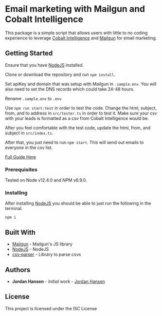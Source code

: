 # Email marketing with Mailgun and Cobalt Intelligence

This package is a simple script that allows users with little to no coding experience to leverage [Cobalt Intelligence](https://cobaltintelligence.com) and [Mailgun](https://www.mailgun.com/) for email marketing.

## Getting Started

Ensure that you have [NodeJS](https://nodejs.org/en/) installed.

Clone or download the repository and run `npm install`. 

Set apiKey and domain that was setup with Mailgun in `.sample.env`. You will also need to set the DNS records which could take 24-48 hours.

Rename `.sample.env` to `.env`

Use `npm run start:test` in order to test the code. Change the html, subject, from, and to address in `src/tester.ts` in order to test it. Make sure your csv with your leads is formatted as a csv from Cobalt Intelligence would be.

After you feel comfortable with the test code, update the html, from, and subject in `src/index.ts`.

After that, you just need to run `npm start`. This will send out emails to everyone in the csv list.

[Full Guide Here](https://blog.cobaltintelligence.com/easy-email-marketing-with-mailgun/)

### Prerequisites

Tested on Node v12.4.0 and NPM v6.9.0.

### Installing

After installing [NodeJS](https://nodejs.org/en/) you should be able to just run the following in the terminal.

```
npm i
```

## Built With

* [Mailgun](https://github.com/mailgun/mailgun-js) - Mailgun's JS library
* [NodeJS](https://nodejs.org/en/) - NodeJS
* [csv-parser](https://github.com/mafintosh/csv-parser) - Library to parse csvs

## Authors

* **Jordan Hansen** - *Initial work* - [Jordan Hansen](https://github.com/aarmora)


## License

This project is licensed under the ISC License

